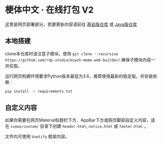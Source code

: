 # 梗体中文 · 在线打包 V2

这里是网页部署部分，若要更新内容请前往 [基岩版仓库](https://github.com/rdp-studio/mcwzh-meme-resourcepack-bedrock/) 或 [Java版仓库](https://github.com/Trdp-studio/mcwzh-meme-resourcepack/)

## 本地搭建

clone本仓库时请注意子模块，使用 ```git clone --recursive https://github.com/rdp-studio/mcwzh-meme-web-builder/``` 确保子模块内容一并拉取。

运行网页构建环境要求Python版本最低为3.6，推荐使用最新的稳定版，并安装依赖：

``` bash
pip install -r requirements.txt
```

## 自定义内容

如果你需要在网页Material标题栏下方、AppBar下方或网页脚部自定义内容，请在 `views/custom/` 目录下创建 `header.html`, `notice.html` 或 `footer.html` 。

文件内可使用 `Vuetify` 框架内容。
